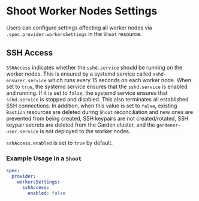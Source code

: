 # Shoot Worker Nodes Settings

Users can configure settings affecting all worker nodes via `.spec.provider.workersSettings` in the `Shoot` resource.

## SSH Access

`SSHAccess` indicates whether the `sshd.service` should be running on the worker nodes. This is ensured by a systemd service called `sshd-ensurer.service` which runs every 15 seconds on each worker node. When set to `true`, the systemd service ensures that the `sshd.service` is enabled and running. If it is set to `false`, the systemd service ensures that `sshd.service` is stopped and disabled. This also terminates all established SSH connections. In addition, when this value is set to `false`, existing `Bastion` resources are deleted during `Shoot` reconciliation and new ones are prevented from being created, SSH keypairs are not created/rotated, SSH keypair secrets are deleted from the Garden cluster, and the `gardener-user.service` is not deployed to the worker nodes.

`sshAccess.enabled` is set to `true` by default.

### Example Usage in a `Shoot`

```yaml
spec:
  provider:
    workersSettings:
      sshAccess:
        enabled: false
```
